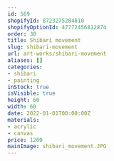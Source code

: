 ```yaml
---
id: 569
shopifyId: 8723275284810
shopifyOptionId: 47772456812874
order: 30
title: Shibari movement
slug: shibari-movement
url: art-works/shibari-movement
aliases: []
categories:
- shibari
- painting
inStock: true
isVisible: true
height: 60
width: 60
date: 2022-01-01T00:00:00Z
materials:
- acrylic
- canvas
price: 1200
mainImage: shibari_movement.JPG
---
```

